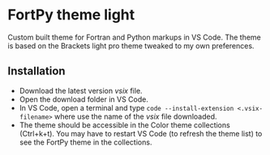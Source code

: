 # FortPy theme light
Custom built theme for Fortran and Python markups in VS Code. The theme is based on the Brackets light pro theme tweaked to my own preferences.

## Installation
* Download the latest version *vsix* file. 
* Open the download folder in VS Code.
* In VS Code, open a terminal and type `code --install-extension <.vsix-filename>` where use the name of the *vsix* file downloaded.
* The theme should be accessible in the Color theme collections (Ctrl+k+t). You may have to restart VS Code (to refresh the theme list) to see the FortPy theme in the collections.
